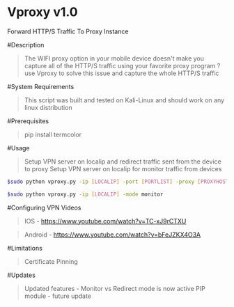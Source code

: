 # Vproxy v1.0
Forward HTTP/S Traffic To Proxy Instance

#Description
>The WIFI proxy option in your mobile device doesn't make you capture all of the HTTP/S traffic using your favorite proxy program ?
use Vproxy to solve this issue and capture the whole HTTP/S traffic

#System Requirements
>This script was built and tested on Kali-Linux and should work on any linux distribution

#Prerequisites
>pip install termcolor

#Usage
>Setup VPN server on localip and redirect traffic sent from the device to proxy
>Setup VPN server on localip for monitor traffic from devices 

```sh
$sudo python vproxy.py -ip [LOCALIP] -port [PORTLIST] -proxy [PROXYHOST:PROXYPORT]-mode redirect
```

```sh
$sudo python vproxy.py -ip [LOCALIP] -mode monitor
```

#Configuring VPN Videos
> IOS - https://www.youtube.com/watch?v=TC-xJ9rCTXU

> Android - https://www.youtube.com/watch?v=bFeJZKX4O3A

#Limitations
>Certificate Pinning

#Updates
> Updated features - Monitor vs Redirect mode is now active
> PIP module - future update
> 
